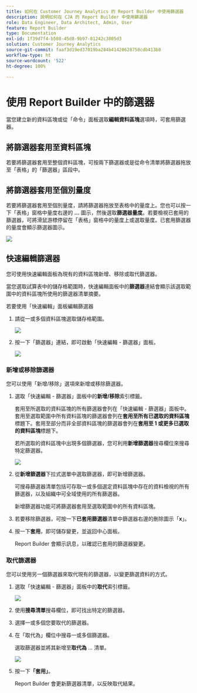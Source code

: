```yaml
---
title: 如何在 Customer Journey Analytics 的 Report Builder 中使用篩選器
description: 說明如何在 CJA 的 Report Builder 中使用篩選器
role: Data Engineer, Data Architect, Admin, User
feature: Report Builder
type: Documentation
exl-id: 1f39d7f4-b508-45d8-9b97-81242c3805d3
solution: Customer Journey Analytics
source-git-commit: faaf3d19ed37019ba284b41420628750cdb413b8
workflow-type: ht
source-wordcount: '522'
ht-degree: 100%

---
```


# 使用 Report Builder 中的篩選器

當您建立新的資料區塊或從「命令」面板選取&#x200B;**編輯資料區塊**&#x200B;選項時，可套用篩選器。

## 將篩選器套用至資料區塊

若要將篩選器套用至整個資料區塊，可按兩下篩選器或是從命令清單將篩選器拖放至「表格」的「篩選器」區段中。

## 將篩選器套用至個別量度

若要將篩選器套用至個別量度，請將篩選器拖放至表格中的量度上。您也可以按一下「表格」窗格中量度右邊的 **...** 圖示，然後選取&#x200B;**篩選器量度**。若要檢視已套用的篩選器，可將滑鼠游標停留在「表格」窗格中的量度上或選取量度。已套用篩選器的量度會顯示篩選器圖示。

<!-- ![](./assets/image24.png) -->

![](./assets/filter_by.png)

## 快速編輯篩選器

您可使用快速編輯面板為現有的資料區塊新增、移除或取代篩選器。

當您選取試算表中的儲存格範圍時，快速編輯面板中的&#x200B;**篩選器**&#x200B;連結會顯示該選取範圍中的資料區塊所使用的篩選器清單摘要。

若要使用「快速編輯」面板編輯篩選器

1. 請從一或多個資料區塊選取儲存格範圍。

   ![](./assets/select_multiple_dbs.png)

1. 按一下「篩選器」連結，即可啟動「快速編輯 - 篩選器」面板。

   ![](./assets/quick_edit_filters.png)

### 新增或移除篩選器

您可以使用「新增/移除」選項來新增或移除篩選器。

1. 選取「快速編輯 - 篩選器」面板中的&#x200B;**新增/移除**&#x200B;索引標籤。

   套用至所選取的資料區塊的所有篩選器會列在「快速編輯 - 篩選器」面板中。套用至選取範圍中所有資料區塊的篩選器會列在&#x200B;**套用至所有已選取的資料區塊**&#x200B;標題下。套用至部分而非全部資料區塊的篩選器會列在&#x200B;**套用至 1 或更多已選取的資料區塊**&#x200B;標題下。

   若所選取的資料區塊中出現多個篩選器，您可利用&#x200B;**新增篩選器**&#x200B;搜尋欄位來搜尋特定篩選器。

   ![](./assets/add_filter.png)

1. 從&#x200B;**新增篩選器**&#x200B;下拉式選單中選取篩選器，即可新增篩選器。

   可搜尋篩選器清單包括可存取一或多個選定資料區塊中存在的資料檢視的所有篩選器，以及組織中可全域使用的所有篩選器。

   新增篩選器功能可將篩選器套用至選取範圍中的所有資料區塊。

1. 若要移除篩選器，可按一下&#x200B;**已套用篩選器**&#x200B;清單中篩選器右邊的刪除圖示「**x**」。

1. 按一下&#x200B;**套用**，即可儲存變更，並返回中心面板。

   Report Builder 會顯示訊息，以確認已套用的篩選器變更。

### 取代篩選器

您可以使用另一個篩選器來取代現有的篩選器，以變更篩選資料的方式。

1. 選取「快速編輯 - 篩選器」面板中的&#x200B;**取代**&#x200B;索引標籤。

   ![](./assets/replace_filter.png)

1. 使用&#x200B;**搜尋清單**&#x200B;搜尋欄位，即可找出特定的篩選器。

1. 選擇一或多個您要取代的篩選器。

1. 在「取代為」欄位中搜尋一或多個篩選器。

   選取篩選器並將其新增至&#x200B;**取代為** ... 清單。

   ![](./assets/replace_screen_new.png)

1. 按一下&#x200B;**「套用」**。

   Report Builder 會更新篩選器清單，以反映取代結果。
